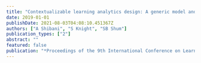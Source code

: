 ```yaml
---
title: "Contextualizable learning analytics design: A generic model and writing analytics evaluations"
date: 2019-01-01
publishDate: 2021-08-03T04:08:10.451367Z
authors: ["A Shibani", "S Knight", "SB Shum"]
publication_types: ["2"]
abstract: ""
featured: false
publication: "*Proceedings of the 9th International Conference on Learning Analytics …*"
---
```


